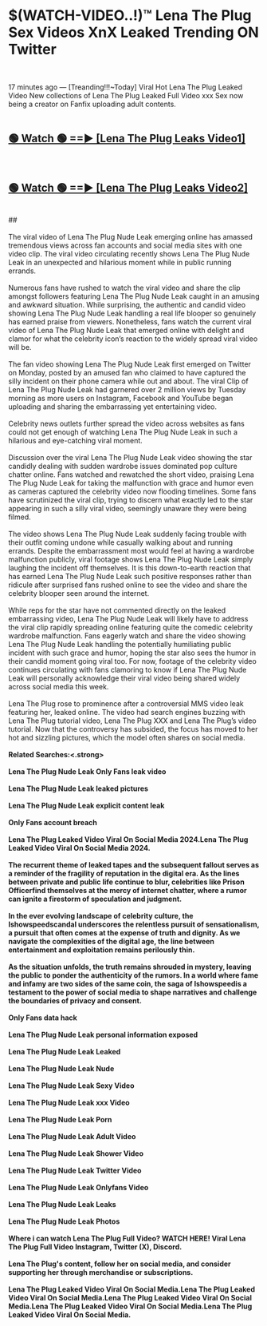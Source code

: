 # $(WATCH-VIDEO..!)™ Lena The Plug Sex Videos XnX Leaked Trending ON Twitter<br>
<br>

17 minutes ago — [Treanding!!!~Today] Viral Hot Lena The Plug Leaked Video New collections of Lena The Plug Leaked Full Video xxx Sex now being a creator on Fanfix uploading adult contents.
<br>
 <br>

##  <a href="https://best2vid.blogspot.com?title=Lena_The_Plug">🟢 Watch 🟢 ==► [Lena The Plug Leaks Video1]</a><br>
  <br>

##  <a href="https://best2vid.blogspot.com?title=Lena_The_Plug">🟢 Watch 🟢 ==► [Lena The Plug Leaks Video2]</a><br>
  <br>
  ##
  <br>
  <br>
The viral video of Lena The Plug Nude Leak emerging online has amassed tremendous views across fan accounts and social media sites with one video clip. The viral video circulating recently shows Lena The Plug Nude Leak in an unexpected and hilarious moment while in public running errands.
<br><br>
Numerous fans have rushed to watch the viral video and share the clip amongst followers featuring Lena The Plug Nude Leak caught in an amusing and awkward situation. While surprising, the authentic and candid video showing Lena The Plug Nude Leak handling a real life blooper so genuinely has earned praise from viewers. Nonetheless, fans watch the current viral video of Lena The Plug Nude Leak that emerged online with delight and clamor for what the celebrity icon’s reaction to the widely spread viral video will be.
<br><br>
The fan video showing Lena The Plug Nude Leak first emerged on Twitter on Monday, posted by an amused fan who claimed to have captured the silly incident on their phone camera while out and about. The viral Clip of Lena The Plug Nude Leak had garnered over 2 million views by Tuesday morning as more users on Instagram, Facebook and YouTube began uploading and sharing the embarrassing yet entertaining video.
<br><br>
Celebrity news outlets further spread the video across websites as fans could not get enough of watching Lena The Plug Nude Leak in such a hilarious and eye-catching viral moment.
<br><br>
Discussion over the viral Lena The Plug Nude Leak video showing the star candidly dealing with sudden wardrobe issues dominated pop culture chatter online. Fans watched and rewatched the short video, praising Lena The Plug Nude Leak for taking the malfunction with grace and humor even as cameras captured the celebrity video now flooding timelines. Some fans have scrutinized the viral clip, trying to discern what exactly led to the star appearing in such a silly viral video, seemingly unaware they were being filmed.
<br><br>
The video shows Lena The Plug Nude Leak suddenly facing trouble with their outfit coming undone while casually walking about and running errands. Despite the embarrassment most would feel at having a wardrobe malfunction publicly, viral footage shows Lena The Plug Nude Leak simply laughing the incident off themselves. It is this down-to-earth reaction that has earned Lena The Plug Nude Leak such positive responses rather than ridicule after surprised fans rushed online to see the video and share the celebrity blooper seen around the internet.
<br><br>
While reps for the star have not commented directly on the leaked embarrassing video, Lena The Plug Nude Leak will likely have to address the viral clip rapidly spreading online featuring quite the comedic celebrity wardrobe malfunction. Fans eagerly watch and share the video showing Lena The Plug Nude Leak handling the potentially humiliating public incident with such grace and humor, hoping the star also sees the humor in their candid moment going viral too. For now, footage of the celebrity video continues circulating with fans clamoring to know if Lena The Plug Nude Leak will personally acknowledge their viral video being shared widely across social media this week.
<br><br>
Lena The Plug rose to prominence after a controversial MMS video leak featuring her, leaked online. The video had search engines buzzing with Lena The Plug tutorial video, Lena The Plug XXX and Lena The Plug’s video tutorial. Now that the controversy has subsided, the focus has moved to her hot and sizzling pictures, which the model often shares on social media.
<br><br>
<strong>Related Searches:<.strong>
<br><br>
Lena The Plug Nude Leak Only Fans leak video
<br><br>
Lena The Plug Nude Leak leaked pictures
<br><br>
Lena The Plug Nude Leak explicit content leak
<br><br>
Only Fans account breach
<br><br>
Lena The Plug Leaked Video Viral On Social Media 2024.Lena The Plug Leaked Video Viral On Social Media 2024.
<br><br>
The recurrent theme of leaked tapes and the subsequent fallout serves as a reminder of the fragility of reputation in the digital era. As the lines between private and public life continue to blur, celebrities like Prison Officerfind themselves at the mercy of internet chatter, where a rumor can ignite a firestorm of speculation and judgment.
<br><br>
In the ever evolving landscape of celebrity culture, the Ishowspeedscandal underscores the relentless pursuit of sensationalism, a pursuit that often comes at the expense of truth and dignity. As we navigate the complexities of the digital age, the line between entertainment and exploitation remains perilously thin.
<br><br>
As the situation unfolds, the truth remains shrouded in mystery, leaving the public to ponder the authenticity of the rumors. In a world where fame and infamy are two sides of the same coin, the saga of Ishowspeedis a testament to the power of social media to shape narratives and challenge the boundaries of privacy and consent.
<br><br>
Only Fans data hack
<br><br>
Lena The Plug Nude Leak personal information exposed
<br><br>
Lena The Plug Nude Leak Leaked
<br><br>
Lena The Plug Nude Leak Nude
<br><br>
Lena The Plug Nude Leak Sexy Video
<br><br>
Lena The Plug Nude Leak xxx Video
<br><br>
Lena The Plug Nude Leak Porn
<br><br>
Lena The Plug Nude Leak Adult Video
<br><br>
Lena The Plug Nude Leak Shower Video
<br><br>
Lena The Plug Nude Leak Twitter Video
<br><br>
Lena The Plug Nude Leak Onlyfans Video
<br><br>
Lena The Plug Nude Leak Leaks
<br><br>
Lena The Plug Nude Leak Photos
<br><br>
Where i can watch Lena The Plug Full Video? WATCH HERE! Viral Lena The Plug Full Video Instagram, Twitter (X), Discord.
<br><br>
Lena The Plug's content, follow her on social media, and consider supporting her through merchandise or subscriptions.
<br><br>
Lena The Plug Leaked Video Viral On Social Media.Lena The Plug Leaked Video Viral On Social Media.Lena The Plug Leaked Video Viral On Social Media.Lena The Plug Leaked Video Viral On Social Media.Lena The Plug Leaked Video Viral On Social Media.
